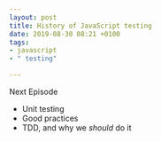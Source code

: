 ```yaml
---
layout: post
title: History of JavaScript testing
date: 2019-08-30 08:21 +0100
tags:
- javascript
- " testing"

---
```

Next Episode

* Unit testing
* Good practices
* TDD, and why we _should_ do it